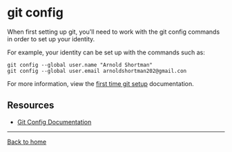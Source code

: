 # git config

When first setting up git, you'll need to work with the git config commands in order to set up your identity.

For example, your identity can be set up with the commands such as:
```
git config --global user.name "Arnold Shortman"
git config --global user.email arnoldshortman202@gmail.con
```
For more information, view the [first time git setup](https://git-scm.com/book/en/v2/Getting-Started-First-Time-Git-Setup) documentation.

## Resources
 
 - [Git Config Documentation](https://git-scm.com/docs/git-config)

 ---
 [Back to home](../README.md)